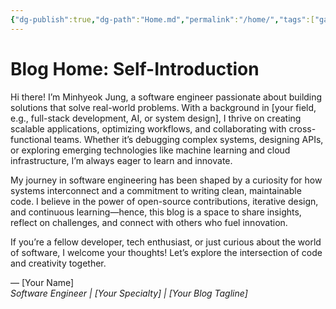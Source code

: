 ```yaml
---
{"dg-publish":true,"dg-path":"Home.md","permalink":"/home/","tags":["gardenEntry"]}
---
```


# Blog Home: Self-Introduction

Hi there! I’m Minhyeok Jung, a software engineer passionate about building solutions that solve real-world problems. With a background in [your field, e.g., full-stack development, AI, or system design], I thrive on creating scalable applications, optimizing workflows, and collaborating with cross-functional teams. Whether it’s debugging complex systems, designing APIs, or exploring emerging technologies like machine learning and cloud infrastructure, I’m always eager to learn and innovate.  

My journey in software engineering has been shaped by a curiosity for how systems interconnect and a commitment to writing clean, maintainable code. I believe in the power of open-source contributions, iterative design, and continuous learning—hence, this blog is a space to share insights, reflect on challenges, and connect with others who fuel innovation.  

If you’re a fellow developer, tech enthusiast, or just curious about the world of software, I welcome your thoughts! Let’s explore the intersection of code and creativity together.  

— [Your Name]  
*Software Engineer | [Your Specialty] | [Your Blog Tagline]* 